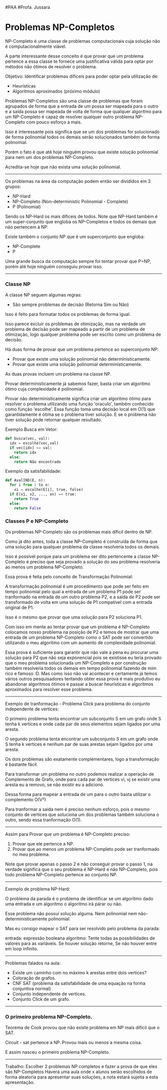 #PAA
#Profa. Jussara

# Problemas NP-Completos

NP-Completo é uma classe de problemas computacionais cuja solução não é
computacionalmente viável.

A parte interessante desse conceito é que provar que um problema pertence
a essa classe te fornece uma justificativa válida para optar por métodos
não ótimos de resolver o problema.

Objetivo: Identificar problemas difíceis para poder optar pela utilização de:
- Heurísticas
- Algoritmos aproximados (próximo módulo)

Problemas NP-Completos são uma classe de problemas que foram agrupados
de forma que a entrada de um possa ser mapeada para o outro e a saída
possa ser mapeada de volta de forma que qualquer algoritmo para um NP-Completo
é capaz de resolver qualquer outro problema NP-Completo com pouco esforço a mais.

Isso é interessante pois significa que se um dos problemas for solucionado
de forma polinomial todos os demais serão solucionados também de forma
polinomial.

Porém o fato é que até hoje ninguém provou que existe solução polinomial
para nem um dos problemas NP-Completo.

Acredita-se hoje que não exista uma solução polinomial.

---

Os problemas na área da computação podem então ser divididos em 3 grupos:

- NP-Hard
- NP-Completo (Non-deterministic Polinomial - Complete)
- P (Polinomial)

Sendo os NP-Hard os mais díficeis de todos. Note que NP-Hard
também é um super-conjunto que engloba os NP-Completos e todos os
demais que não pertencem à NP.

Existe também o conjunto NP que é um superconjunto que engloba:

- NP-Complete
- P

Uma grande busca da computação sempre foi tentar provar que P=NP, porém
até hoje ninguém conseguiu provar isso.

---

### Classe NP

A classe NP seguem algumas regras:

- São sempre problemas de decisão (Retorna Sim ou Não)

Isso é feito para formatar todos os problemas de forma igual.

Isso parece excluir os problemas de otimização, mas na verdade um problema
de decisão pode ser mapeado a partir de um problema de otimização, logo
qualquer problema pode ser escrito como um problema de decisão.

Há duas forma de provar que um problema pertence ao superconjunto NP:

 - Provar que existe uma solução polinomial não deterministicamente.
 - Provar que existe uma solução polinomial deterministicamente.

As duas provas incluem um problema na classe NP.

Provar deterministicamente já sabemos fazer, basta criar um algoritmo ótimo
cuja complexidade é polinomial.

Provar não deterministicamente significa criar um algoritmo ótimo para
resolver o problema utilizando uma função 'oraculo', também conhecido como
função 'escolhe'. Essa função toma uma decisão local em O(1) que garantidamente
é ótima se o problema tiver solução. E se o problema não tiver solução
pode retornar qualquer resultado.

Exemplo Busca em Vetor:
```python
def busca(vec, val):
  idx = escolhe(vec,val)
  if vec[idx] == val:
    return idx
  else:
    return Não encontrado
```

Exemplo da satisfabilidade:

```python
def AvalIND(E, n):
  for i from 1 to n:
    xi = escolhe(E[i], true, false)
  if E(x1, x2, ..., xn) == true:
    return True
  else:
    return False
```

### Classes P e NP-Completo

  Os problemas NP-Completo são os problemas mais díficil dentro de NP.
  
  Como já dito antes, toda a classe NP-Completo é construída de forma
  que uma solução para qualquer problema da classe resolveria todos os demais.
  
  Isso é possível porque para um problema ser dito pertencente a classe
  NP-Completo é preciso que seja provado a solução do seu problema resolveria
  ao menos um problema NP-Completo.
  
  Essa prova é feita pelo conceito de Transformação Polinomial:
  
  A transformação polinomial é um procedimento que pode ser feito em tempo polinomial
  pelo qual a entrada de um problema P1
  pode ser tranformado na entrada de um outro problema P2, e a saída de P2 pode
  ser transformado de volta em uma solução de P1 compatível com a entrada original de P1.
  
  Isso é o mesmo que provar que uma solução para P2 soluciona P1.
  
  Com isso em mente ao tentar provar que um problema é NP-Completo colocamos
  nosso problema na posição de P2 e temos de mostrar que uma entrada
  de um problema NP-Completo como o SAT pode ser convertido utilizando o meu algoritmo
  com um aumento de complexidade polinomial.
  
  Essa prova é suficiente para garantir que não vale a pena eu procurar uma solução para P2
  que não seja exponencial pois se existisse eu teria provado que o meu problema
  solucionada um NP-Completo e por construção também resolveria todos os demais
  em tempo polinomial fazendo de mim rico e famoso :D. Mas como isso não vai acontecer
  e certamente já temos vários outros pesquisadores tentando obter essa prova
  é mais produtivo eu abandonar algoritmos ótimos e passar a buscar heurísticas
  e algoritmos aproximados para resolver esse problema.

---

Exemplo de tranformação - Problema Click para problema do conjunto independente de vertices:

O primeiro problema tenta encontrar um subconjunto S em um grafo onde S tenha
k vertices e onde cada par de seus elementos sejam ligados por uma aresta.

O segundo problema tenta encontrar um subconjunto S em um grafo onde S tenha
k vertices e nenhum par de suas arestas sejam ligados por uma aresta.

Os dois problemas são exatamente complementares, logo a transformação é bastante fácil.

Para transformar um problema no outro podemos realizar a operação de Complemento de Grafo,
onde para cada par de vertices vi, vj se existir uma aresta eu a removo, se não
existir eu a adiciono.

Dessa forma para mapear a entrada de um para o outro basta utilizar o complemento O(V²)

Para tranformar a saída nem é preciso nenhum esforço, pois o mesmo conjunto de vertices
que soluciona um dos problemas também soluciona o outro, sendo essa tranformação O(1).

---

Assim para Provar que um problema é NP-Completo preciso:
1. Provar que ele pertence a NP.
2. Provar que ao menos um problema NP-Completo pode ser tranformado no meu problema.

Note que provar apenas o passo 2 e não conseguir provar o passo 1, na verdade
significa que o seu problema é NP-Hard e não NP-Completo, pois todo problema
NP-Completo pertence ao conjunto NP.

---

Exemplo de problema NP-Hard:

O problema da parada é o problema de identificar se um algoritmo
dado uma entrada e um algoritmo o algoritmo irá párar ou não.

Esse problema não possuí solução alguma. Nem polinomial
nem não-deterministicamente polinomial.

Mas eu consigo mapear o SAT para ser resolvido pelo problema da parada:

entrada: expressão booleana
algoritmo:
  Tente todas as possibilidades de valores para as variáveis.
  Se houver solução retorne,
  Se não houver entre em loop infinito.

---

Problemas falados na aula:

- Existe um caminho com no máximo k arestas entre dois vertices?
- Coloração de grafos.
- CNF SAT (problema da satisfabilidade de uma equação na forma conjuntiva normal)
- Conjunto independente de vertices.
- Conjunto Click de um grafo.

---

### O primeiro problema NP-Completo.

Teorema de Cook
provou que não existe problema em NP mais difícil que o SAT.

Circuit - sat pertence a NP.
Provou mais ou menos a mesma coisa.

E assim nasceu o primeiro problema NP-Completo.

---

Trabalho:
  Escolher 2 problemas NP completos e fazer a prova de que eles são NP-Completos
  Haverá uma aula onde x alunos serão escolhidos de forma aleatoria para
  apresentar suas soluções, a nota estará sujeita a esta apresentação.




